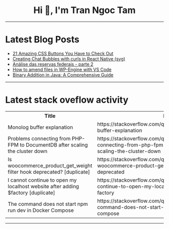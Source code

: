 <h1 align="center">Hi 👋, I'm Tran Ngoc Tam</h1>

---

# Latest Blog Posts 
<!-- BLOG-POST-LIST:START -->
- [21 Amazing CSS Buttons You Have to Check Out](https://dev.to/devshefali/21-amazing-css-buttons-you-have-to-check-out-45hc)
- [Creating Chat Bubbles with curls in React Native &lpar;svg&rpar;](https://dev.to/tobs_dl/creating-chat-bubbles-with-curls-in-react-native-svg-4hde)
- [Análise das reservas federais - parte 2](https://dev.to/devsnorte/analise-das-reservas-federais-parte-2-1hcc)
- [How to amend files in WP-Engine with VS Code](https://dev.to/brisbanewebdeveloper/how-to-amend-files-in-wp-engine-with-vs-code-ljn)
- [Binary Addition in Java: A Comprehensive Guide](https://dev.to/fullstackjava/binary-addition-in-java-a-comprehensive-guide-9cf)
<!-- BLOG-POST-LIST:END -->

---

# Latest stack oveflow activity
<table>
  <tr><th>Title</th><th>Link</th></tr>
  <!-- STACKOVERFLOW:START --><tr><td>Monolog buffer explanation</td><td>https://stackoverflow.com/questions/78662316/monolog-buffer-explanation</td></tr><tr><td>Problems connecting from PHP-FPM to DocumentDB after scaling the cluster down</td><td>https://stackoverflow.com/questions/78662279/problems-connecting-from-php-fpm-to-documentdb-after-scaling-the-cluster-down</td></tr><tr><td>Is woocommerce_product_get_weight filter hook deprecated? [duplicate]</td><td>https://stackoverflow.com/questions/78662259/is-woocommerce-product-get-weight-filter-hook-deprecated</td></tr><tr><td>I cannot continue to open my localhost website after adding $factory [duplicate]</td><td>https://stackoverflow.com/questions/78662243/i-cannot-continue-to-open-my-localhost-website-after-adding-factory</td></tr><tr><td>The command does not start npm run dev in Docker Compose</td><td>https://stackoverflow.com/questions/78662226/the-command-does-not-start-npm-run-dev-in-docker-compose</td></tr><!-- STACKOVERFLOW:END -->
</table>

---


